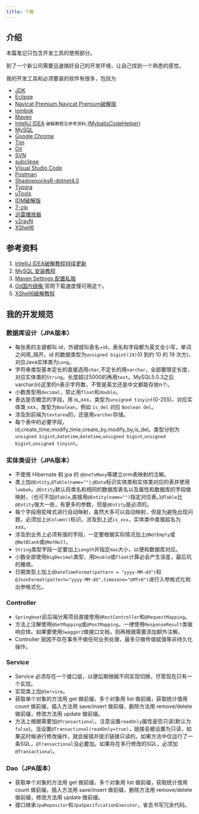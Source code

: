 ```yaml
---
title: 下载
---
```


## 介绍
本篇笔记只包含开发工具的使用部分。

到了一个新公司需要迅速搞好自己的开发环境，让自己找到一个熟悉的感觉。

我的开发工具和必须要装的软件有很多，包括为

- [JDK](https://www.oracle.com/java/technologies/javase-downloads.html)
- [Eclipse](https://www.baidu.com/link?url=1YzjJUj6W_eRCzyPXbQ-Zljjja15lDkAmPdnQx3F6LkI7e0vIAs_qjY-n62IdWtE&wd=&eqid=ff8116bd00081e29000000065edb8e74)
- [Navicat Premium](https://www.navicat.com.cn/download/navicat-premium),[Navicat Premium破解版](https://gitee.com/shuaibiao/software/blob/master/navicat%2011.2%20%E9%99%84%E7%A0%B4%E8%A7%A3%E5%B7%A5%E5%85%B7.rar)
- [lombok](https://www.projectlombok.org/download)
- [Maven](https://maven.apache.org/download.cgi#)
- [IntelliJ IDEA](https://www.jetbrains.com/idea/download/#section=windows) `破解教程见参考资料`,([MybatisCodeHelper](https://gitee.com/shuaibiao/software/blob/master/MybatisCodeHelperNew-2.7.8-191-193.zip))
- [MySQL](https://downloads.mysql.com/archives/community/)
- [Google Chrome](https://www.google.cn/intl/zh-CN/chrome/)
- [Tim](https://tim.qq.com/)
- [Git](https://git-scm.com/)
- [SVN](https://tortoisesvn.net/downloads.html)
- [subclipse](https://gitee.com/shuaibiao/software/blob/master/subclipse-4.3.0.zip)
- [Visual Studio Code](https://code.visualstudio.com/)
- [Postman](https://www.postman.com/downloads/)
- [ShadowsocksR-dotnet4.0](https://gitee.com/shuaibiao/software/blob/master/ssr-win.7z)
- [Typora](https://www.typora.io/#windows)
- [uTools](https://www.u.tools/)
- [IDM破解版](https://gitee.com/shuaibiao/software/blob/master/IDM%E5%AE%89%E8%A3%85%E7%89%88.7z)
- [7-zip](https://www.7-zip.org/)
- [迅雷播放器](https://gitee.com/shuaibiao/software/blob/master/XMP.zip)
- [v2rayN](https://gitee.com/shuaibiao/software/raw/master/v2%203.1.7z)
- [XShell6](https://gitee.com/shuaibiao/software/blob/master/Xshell.exe)


## 参考资料
1. [IntelliJ IDEA破解教程持续更新](https://www.algerfan.cn/articles/2019/03/06/1551868940012.html)
2. [MySQL 安装教程](/database/mysql/install)
3. [Maven Settings 配置私服](/tools/maven/config)
4. [Git国内镜像](https://npm.taobao.org/mirrors/git-for-windows/);官网下载速度慢可用这个。
5. [XShell6破解教程](https://www.cnblogs.com/gxp69/p/11777746.html)


## 我的开发规范
### 数据库设计（JPA版本）
- 每张表的主键都叫 id，外键就叫表名+id，表名和字段都为英文全小写，单词之间用_隔开。id 的数据类型为`unsigned bigint(19)`(0 到约 10 的 19 次方)，对应Java实体类为`Long`。
- 字符串类型基本定长的直接选用`char`,不定长的用`varchar`，全部要限定长度，对应实体类的`String`。长度超过5000的再用`text`。MySQL5.0.3之后varchar(n)这里的n表示字符数，不管是英文还是中文都能存放n个。
- 小数类型用`decimal`，禁止用`float`和`double`。
- 表达是否概念的字段，用 is_xxx，类型为`unsigned tinyint`(0-255)，对应实体类 xxx，类型为`Boolean`，例如 `is_del` 对应 `Boolean del`。
- 涉及到前端为`textarea`的，还是用`varchar`存储。
- 每个表中的必要字段，id,create_time,modify_time,create_by,modify_by,is_del。类型分别为`unsigned bigint`,`datetime`,`datetime`,`unsigned bigint`,`unsigned bigint`,`unsigned tinyint`。

### 实体类设计（JPA版本）
- 不使用 Hibernate 和 jpa 的 `@OneToMany`等建立orm表映射的注解。  
- 类上加`@Entity`,`@Table(name="")`,`@Data`标识实体类和实体类对应的表并使用`lombok`。`@Entity`默认将类名和相同的数据库表名以及属性和数据库的字段做映射，（也可不加`@Table`,直接用`@Entity(name="")`指定对应表。)`@Table`比`@Entity`强大一些，有更多的参数，但是`@Entity`是必须的。
- 每个字段用驼峰式进行自动映射，虽然大多可以自动映射，但是为避免出现问题，必须加上`@Column()`标识。涉及到上述`is_xxx`，实体类中直接起名为 xxx。
- 涉及到业务上必须有值的字段，一定要根据实际情况加上`@NotEmpty`或`@NotBlank`或`@NotNull`。
- `String`类型字段一定要加上`Length`并指定`max`大小，以便和数据库对应。
- 小数全部使用`BigDecimal`类型，用`Double`或`Float`计算必会产生误差，最后坑的雅痞。
- 日期类型上加上`@DateTimeFormat(pattern = "yyyy-MM-dd")`和`@JsonFormat(pattern="yyyy-MM-dd",timezone="GMT+8")`进行入参格式化和出参格式化。


### Controller 
- `Springboot`前后端分离项目直接使用`@RestController`和`@RequestMapping`。
- 方法上注解使用`@GetMapping`或`@PostMapping`，一律使用`ResponseResult`类做响应体。如果要使用`Swagger2`做接口文档，则再根据需要添加额外注解。
- Controller 层因不存在事务不做任何业务处理，最多只做传值赋值等非持久化操作。

### Service
- Service 必须存在一个接口层，以便后期根据不同实现切换，尽管现在只有一个实现。
- 实现类上加`@Service`。
- 获取单个对象的方法用 get 做前缀，多个对象用 list 做前缀，获取统计值用 count 做前缀，插入方法用 save/insert 做前缀，删除方法用 remove/delete 做前缀，修改方法用 update 做前缀。
- 方法上根据需要加`@Transactional`，注意设置`readOnly`属性是否只读(默认为`false`)。当设置`@Transactional(readOnly=true)`，链接会被设置为只读，如果这时候进行修改操作，就会报错并提示链接只读的。如果方法中仅运行了一条SQL，`@Transactional`没必要加。如果存在多行修改的SQL，必须加`@Transactional`。

### Dao（JPA版本）
- 获取单个对象的方法用 get 做前缀，多个对象用 list 做前缀，获取统计值用 count 做前缀，插入方法用 save/insert 做前缀，删除方法用 remove/delete 做前缀，修改方法用 update 做前缀。
- 接口继承`JpaRepositor`和`JpaSpecificationExecutor`，省去书写冗余代码。

